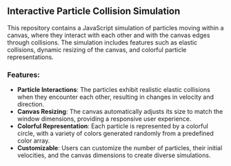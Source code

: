 ## Interactive Particle Collision Simulation

This repository contains a JavaScript simulation of particles moving within a canvas, where they interact with each other and with the canvas edges through collisions. 
The simulation includes features such as elastic collisions, dynamic resizing of the canvas, and colorful particle representations.

### Features:

- **Particle Interactions**: The particles exhibit realistic elastic collisions when they encounter each other, resulting in changes in velocity and direction.
- **Canvas Resizing**: The canvas automatically adjusts its size to match the window dimensions, providing a responsive user experience.
- **Colorful Representation**: Each particle is represented by a colorful circle, with a variety of colors generated randomly from a predefined color array.
- **Customizable**: Users can customize the number of particles, their initial velocities, and the canvas dimensions to create diverse simulations.
